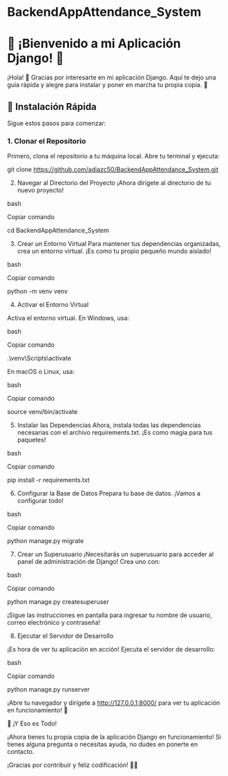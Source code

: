 # BackendAppAttendance_System



# 🎉 ¡Bienvenido a mi Aplicación Django! 🎉


¡Hola! 👋 Gracias por interesarte en mi aplicación Django. Aquí te dejo una guía rápida y alegre para instalar y poner en marcha tu propia copia. 🚀


## 🚀 Instalación Rápida


Sigue estos pasos para comenzar:


### 1. Clonar el Repositorio


Primero, clona el repositorio a tu máquina local. Abre tu terminal y ejecuta:



git clone https://github.com/adiazc50/BackendAppAttendance_System.git



2. Navegar al Directorio del Proyecto
 ¡Ahora dirígete al directorio de tu nuevo proyecto!


bash

Copiar comando

cd BackendAppAttendance_System

3. Crear un Entorno Virtual
   Para mantener tus dependencias organizadas, crea un entorno virtual. ¡Es como tu propio pequeño mundo aislado!


bash

Copiar comando

python -m venv venv

4. Activar el Entorno Virtual
   
Activa el entorno virtual. En Windows, usa:


bash

Copiar comando

.\venv\Scripts\activate

En macOS o Linux, usa:


bash

Copiar comando

source venv/bin/activate

5. Instalar las Dependencias
Ahora, instala todas las dependencias necesarias con el archivo requirements.txt. ¡Es como magia para tus paquetes!


bash

Copiar comando

pip install -r requirements.txt

6. Configurar la Base de Datos
Prepara tu base de datos. ¡Vamos a configurar todo!


bash

Copiar comando

python manage.py migrate

7. Crear un Superusuario
¡Necesitarás un superusuario para acceder al panel de administración de Django! Crea uno con:


bash

Copiar comando

python manage.py createsuperuser

¡Sigue las instrucciones en pantalla para ingresar tu nombre de usuario, correo electrónico y contraseña!


8. Ejecutar el Servidor de Desarrollo
    
¡Es hora de ver tu aplicación en acción! Ejecuta el servidor de desarrollo:


bash

Copiar comando

python manage.py runserver

¡Abre tu navegador y dirígete a http://127.0.0.1:8000/ para ver tu aplicación en funcionamiento! 🎉


🎯 ¡Y Eso es Todo!

¡Ahora tienes tu propia copia de la aplicación Django en funcionamiento! Si tienes alguna pregunta o necesitas ayuda, no dudes en ponerte en contacto.


¡Gracias por contribuir y feliz codificación! 🎈🚀

